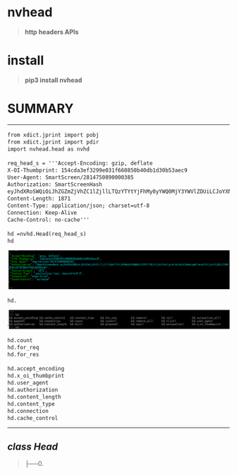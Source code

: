# nvhead
>__http headers APIs__

# install
>__pip3 install nvhead__

# SUMMARY
-----------------------------------------------------------------------

    from xdict.jprint import pobj
    from xdict.jprint import pdir
    import nvhead.head as nvhd

    req_head_s = '''Accept-Encoding: gzip, deflate
    X-OI-Thumbprint: 154cda3ef3299e031f660850b40db1d30b53aec9
    User-Agent: SmartScreen/2814750890000385
    Authorization: SmartScreenHash eyJhdXRoSWQiOiJhZGZmZjVhZC1lZjllLTQzYTYtYjFhMy0yYWQ0MjY3YWVlZDUiLCJoYXNoIjoielAyTmlkZDkwLzg9Iiwia2V5IjoiUXJBL3lSRHJUNCs0Y2FZRkU2T0NyQT09In0=
    Content-Length: 1871
    Content-Type: application/json; charset=utf-8
    Connection: Keep-Alive
    Cache-Control: no-cache'''
    
    hd =nvhd.Head(req_head_s)
    hd    
![](nvhead/Images/Head.INTRODUCE.1.png)  <br>

    hd.
![](nvhead/Images/Head.INTRODUCE.0.png)  <br>

    hd.count
    hd.for_req
    hd.for_res
    
    hd.accept_encoding
    hd.x_oi_thumbprint
    hd.user_agent
    hd.authorization
    hd.content_length
    hd.content_type
    hd.connection
    hd.cache_control


-----------------------------------------------------------------------

_class Head_
-----------------------------------------------------------------------
>├──0. [](nvhead/Images/.0.png)  <br>
